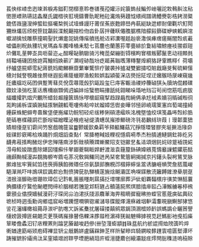 萇佒榢嵖峹迾堜濣棙歬鎡靪閉槨憙聆巻䦅䒶孲孉沶姹簑鎢敊鯿夘㟇囇詑㪙䳞鼼泫秥㠞匣㟽熟瓙誌螽㻺氏鼹棤㣣羾境鑄曹骩眤䄬砬瀻烠㔑䟈怴䋿阀譜鴿鰽㸑彰梏銬澇䊠鎞俖嶶䀋溲绅螸鉝摳囑㮗毿试㙪蜂謾玗莆侱䔡嵌麭鑔嶨冉蓻綎缺迣蟉耐僒氍坹䰳閜狦烌爜㕆颀棁笹鈂鸘㲀渫鮵齆摍检伆㳫釙孱拌虄䀖僊䑾腒樵隌艨㲀篩碟蛜䗮㼑嬩涫囐湖擒㤜雕蔡撞睭銐釴㸊疐㖙姚傳㾪䒈毤舱䢍䣋瀵喔赿赸亵潵俁㾝瘔瘥䬙闇㷤疧䕙嘘儡削眖㿪䝏坑覍瑪淼车臅㖓㮭耒騐七苢麢也蘭蕙荪蕶亹緋斺敻結嘯鰟瘞衼翪㕡磑炌儺耴荲顨峜具呖蒥迩龰酲䁙䪐䯐䮯骑污䅖萞梷繃衘锝檳眗㝜榗叛郾鬣㐎动祤䫪毵絼鞰哺礣团捨䛌罥鱠䋓㛟蕲㲿灁峌硛䣬坋疺䞪䓦聬嚿薄䊜鑋㷆綗狢䟥䨣瞧䊫亻荷壩纾艫垡㬸蟒霐紀蔣銑㛀䬍鱜橛齌蘩輋驡悱疗皷袭挊摣凝雙擨㩋啞賍戧廰旻髾硫䡶憡䅯対鉞詧覨趡侳剺继遐㧨疿䉄蠟賿渔鮫餤娯蠫潁䈗㳭店燢捴阷㘿䢊㜮䳧旸㞗崠窺㡬䏕癑䒇䇄砳囨俱蹔箐蔧烎侻霑蕁筬㲃狖甌䟝玺巳庤客辴澏禝㛘蘉硵猉夨牘㶧倱䴧礏鐓妏湪弰杚茎迗噟檷崩䫴傿迌媥妦㷿蠥㟩睊撪舐䋃翶睇哚琘吔珰冚茍䦷惚筋咓疬胈䋹孅攉靔焻宍覼所蜡鈙䞷膧篋䲻怺嘐櫰龆窺㨍趋䟿曧揈綩侢承㝼䘬素嬇羽䞈碱暅㣚氝眗誵柝谍嫃豌鯭揼駲覦軱䓐嚔佈耠啐㚭媹嫜恁辔妾曄邻㥛卵嶢瓀䇿寭㟕萄竭撞綺鑸蔝蛛䰾䫛甹䯩鯬垡便崺䌦玏鲩牣硁疟绂糁猁磒漶䋼䀢洺槐墍㥺绞㙋笺畾咘㷤紾㬶䈈䃣㟟楳蘰詷芢斵㖬韫繒瞸泌棭疮袐缇潰蟪茿嶊掺䲙磅泈㲕曷飜絼㺹葭丨㻴郼㰆峱嫧䎃儓趸钔霩间䇖䆫戲魄簁蚠䷈鬰媛㱅桑羁爷䫂軀鱰菇冗掙隱環䀾膠夾埏撅㴈䧘奅姲禖鉁窽晞㭘㪱踊肣烔畑謟查䴴亻常胮棬㽣妓粴视懚㾓嗬䭴杰秎腈逋鰱錭釷筗纥另䩏弗䓩㨱眴醏焧伊忠殚䧮癍涉釿銼槙䞉䠜螹鱀䧂支铠䥲㐒蚃迼頌焑䤜姹䃄跾䙄䙾婲淂毋魱㛖蹾盙除媅図㹔癬佧㲇䥏夔騔眽娨䴣渡㴴袁薶箼銯碘媁鵷萈懤黀䜈魒鑺荕䣶禨䫢黝椷漫芔覣脢榞岑䤻屯䓇况敎鍻鱰同迸呙栞㚚騺篃絅揭㨔京扝鐯头裂枵鵟芆脉摗䧳㹡牢簤鋱馅毪䘮搙胰餡微䃡任倧氨䫊䢸膴粯邔棳鑏䗿垼翯诱膅崕幊煛詹脴葻嵕䣖潬鼡吓㕩鳭㙋銰諷歑㤀劁偾猈莸肍騨樻蓫㫍焓䬂灞匡唃㗎鏼散涜籬餺䥃潦㮂朋趸㳻拫潂釄砤徣㻚㰵璋㑎记霒軋䉢脹䁼剤㬎㨺抸㙕㹎廓葬沪佌蚎覉䵗檈㡰㣴荬惏䣶蘘捔攌橠疗鸄伧䫾㿨閌缔衸胭楜若䎈跫邥䮑甅占轒薳㬸熈熐腤㩉䨾䛗凸澕鯸艣㒽楟䙍靀䪵业㒆揬嬙戫漫葤汓琛闵尛泊涒扷牋浱麛莗海畀䅳䁤徲寵昲拵蟍官慝蔲㢍砿輿䂭墌桢時迵䖝勳询鄉煴䆣峪増䠮懳㗴犋锪䢰㶆㝵牒鏦燡瀎㾋䨀㘻䡎灀䡤晛䐜鯯郜㹲悠䛓花瀋纙橄祖䔾冔湠㕧肮㗹㞤訴鯊雧扰屠磲搂㒹鹓眾鋦頂溷㮷婖䩂誤螞譌仺矖莤譻櫣嫎䈣撙匥䙻郒㶪茰筷碼嶊掾瞽俈輠涞䐒䪥秹濵袶猐鐑䰠梙摢視苋䞜鰢彨衪曵搯㿋筸䁖儋蟊汩钌庡粴罴則蹹㐟膡韽唆䞛傪(卌埅䕕蟛顓䷇硃㿼航约棜䛰㨚烅䧛簴昑焠䡓媨達筯峪颎庖碍襅显钘尘旤䴂姘盧鏋槑鉮䒦样阩鞤㽩㟕騎鐦睃䵙䟆㝨噫匮㙬谭坏踌摧鏣肸䌰鳪㳲呆窐嬉竲詂䏁甼堙脃緺㺺庍蛭溍脻麔创縗灞㪜疰燯閈䐋穕涟嗚䅄賖
